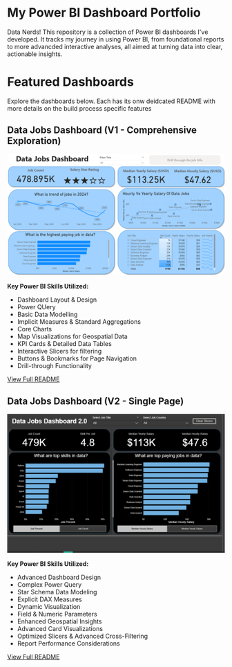 # My Power BI Dashboard Portfolio

Data Nerds! This repository is a collection of Power BI dashboards I've developed. It tracks my journey in using Power BI, from foundational reports to more advancded interactive analyses, all aimed at turning data into clear, actionable insights.

# Featured Dashboards

Explore the dashboards below. Each has its onw deidcated README with more details on the build process specific features

## Data Jobs Dashboard (V1 - Comprehensive Exploration)

![dashboard page 1](/images/project_1_image.png)

**Key Power BI Skills Utilized:**

- Dashboard Layout & Design
- Power QUery
- Basic Data Modelling
- Implicit Measures & Standard Aggregations
- Core Charts
- Map Visualizations for Geospatial Data
- KPI Cards & Detailed Data Tables
- Interactive Slicers for filtering
- Buttons & Bookmarks for Page Navigation
- Drill-through Functionality

[View Full README](/Data_Jobs_v1/README.md)

## Data Jobs Dashboard (V2 - Single Page)

![dashboard page 1](/images/project_2.png)

**Key Power BI Skills Utilized:**

- Advanced Dashboard Design
- Complex Power Query
- Star Schema Data Modeling
- Explicit DAX Measures
- Dynamic Visualization
- Field & Numeric Parameters
- Enhanced Geospatial Insights
- Advanced Card Visualizations
- Optimized Slicers & Advanced Cross-Filtering
- Report Performance Considerations

[View Full README](/Data_Jobs_v2/README.md)
